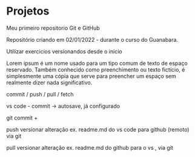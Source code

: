 # Projetos
Meu primeiro repositorio Git e GitHub

Repositório criando em 02/01/2022 - durante o curso do Guanabara.

Utilizar exercicios versionandos desde o inicio

Lorem ipsum é um nome usado para um tipo comum de texto de espaço reservado. Também conhecido como preenchimento ou texto fictício, é simplesmente uma cópia que serve para preencher um espaço sem realmente dizer nada significativo. 

commit / push / pull / fetch

vs code - commit -> autosave, já configurado

git commit <ctrl>+<enter>

push versionar alteração ex. readme.md do vs code para github (remoto) via git

pull versionar alteração ex. readme.md do github para o vs , via git

